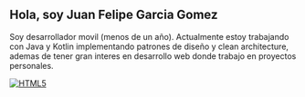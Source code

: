 ## Hola, soy Juan Felipe Garcia Gomez

Soy desarrollador movil (menos de un año). Actualmente estoy trabajando con Java y Kotlin implementando patrones de diseño y clean architecture, ademas de tener gran interes en desarrollo web donde trabajo en proyectos personales.

<a href="/JohanViancha/JohanViancha/blob/main"><img src="https://camo.githubusercontent.com/5087e8e9195fb469d8a3b8572a23400fe5a6d3671d85cdbc787d13a2eaeba5d0/68747470733a2f2f696d672e736869656c64732e696f2f62616467652f2d677261793f6c6f676f3d68746d6c35266c6162656c3d48544d4c35266c6f676f436f6c6f723d7768697465266c6162656c436f6c6f723d6f72616e676526636f6c6f723d6f72616e6765" alt="HTML5" data-canonical-src="https://img.shields.io/badge/-gray?logo=html5&amp;label=HTML5&amp;logoColor=white&amp;labelColor=orange&amp;color=orange" style="max-width: 100%;"></a>



<!--
**JuanGarciaGomez/JuanGarciaGomez** is a ✨ _special_ ✨ repository because its `README.md` (this file) appears on your GitHub profile.

Here are some ideas to get you started:

- 🔭 I’m currently working on ...
- 🌱 I’m currently learning ...
- 👯 I’m looking to collaborate on ...
- 🤔 I’m looking for help with ...
- 💬 Ask me about ...
- 📫 How to reach me: ...
- 😄 Pronouns: ...
- ⚡ Fun fact: ...
-->
